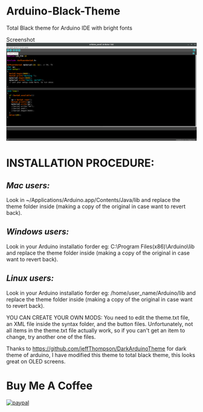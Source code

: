 # Arduino-Black-Theme
Total Black theme for Arduino IDE with bright fonts

Screenshot
![Screenshot](screenshot.png)

# INSTALLATION PROCEDURE:

*Mac users:*
-------------

Look in ~/Applications/Arduino.app/Contents/Java/lib and replace the theme folder inside (making a copy of the original in case want to revert back).

*Windows users:*
-----------------

Look in your Arduino installatio forder eg: C:\Program Files(x86)\Arduino\lib and replace the theme folder inside (making a copy of the original in case want to revert back).

*Linux users:* 
---------------

Look in your Arduino installatio forder eg: /home/user_name/Arduino/lib and replace the theme folder inside (making a copy of the original in case want to revert back).

YOU CAN CREATE YOUR OWN MODS:
You need to edit the theme.txt file, an XML file inside the syntax folder, and the button files. Unfortunately, not all items in the theme.txt file actually work, so if you can't get an item to change, try another one of the files.

Thanks to https://github.com/jeffThompson/DarkArduinoTheme for dark theme of arduino, I have modified this theme to total black theme, this looks great on OLED screens.


# Buy Me A Coffee

[![paypal](https://www.paypalobjects.com/en_US/i/btn/btn_donateCC_LG.gif)](https://www.paypal.com/cgi-bin/webscr?cmd=_s-xclick&hosted_button_id=PPXTF24LWH86U)
